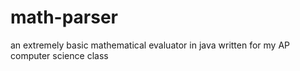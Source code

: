 # math-parser

an extremely basic mathematical evaluator in java
written for my AP computer science class
